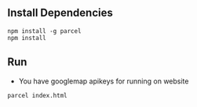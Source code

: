 
## Install Dependencies
```
npm install -g parcel
npm install
```


## Run

- You have googlemap apikeys for running on website
```
parcel index.html
```